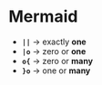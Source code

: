 # Mermaid

- **`||`** → exactly **one**
- **`|o`** → zero or **one**
- **`o{`** → zero or **many**
- **`}o`** → one or **many**

